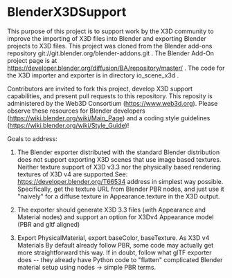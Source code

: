 # BlenderX3DSupport

This purpose of this project is to support work by the X3D community to improve the  importing of X3D files into Blender and exporting Blender projects to X3D  files. This project was cloned from the Blender add-ons repository  git://git.blender.org/blender-addons.git . The Blender Add-On project page is at https://developer.blender.org/diffusion/BA/repository/master/ . The code for the X3D importer and exporter is in directory io_scene_x3d .

Contributors are invited to fork this project, develop X3D support capabilities, and present pull requests to this 
repository. This reposity is administered by the Web3D Consortium (https://www.web3d.org). Please observe these resources for Blender developers (https://wiki.blender.org/wiki/Main_Page) and a coding style guidelines (https://wiki.blender.org/wiki/Style_Guide)!

Goals to address:

1. The Blender exporter distributed with the standard Blender distribution does not support exporting X3D scenes that use image based textures. Neither texture support of X3D v3.3 nor the physically based rendering textures of X3D v4 are supported.See: https://developer.blender.org/T66534 address in simplest way possible. Specifically, get the texture URL from Blender PBR nodes, and just use it "naively" for a diffuse texture in Appearance.texture in the X3D output.

2. The exporter should generate X3D 3.3 files (with Appearance and Material nodes) and support an option for X3Dv4 Appearance model (PBR and gltf aligned)

3. Export PhysicalMaterial, export baseColor, baseTexture. As X3D v4 Materials By default already follow PBR, some code may actually get more straightforward this way. If in doubt, follow what glTF exporter does -- they already have Python code to "flatten" complicated Blender material setup using nodes -> simple PBR terms.


